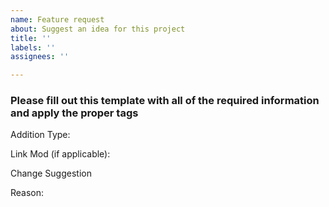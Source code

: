 ```yaml
---
name: Feature request
about: Suggest an idea for this project
title: ''
labels: ''
assignees: ''

---
```


### Please fill out this template with all of the required information and apply the proper tags ###

Addition Type:

Link Mod (if applicable):

Change Suggestion

Reason:
